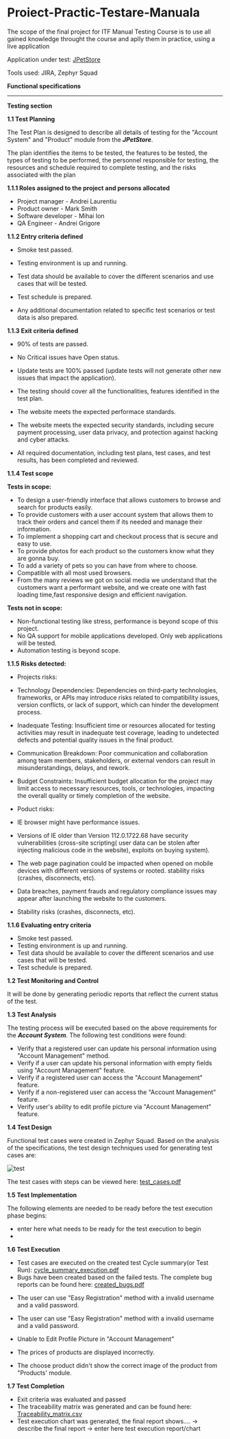 # Proiect-Practic-Testare-Manuala
The scope of the final project for ITF Manual Testing Course is to use all gained knowledge throught the course and aplly them in practice, using a live application

Application under test: [JPetStore](https://petstore.octoperf.com/actions/Catalog.action)




Tools used: JIRA, Zephyr Squad

**Functional specifications**

____

**Testing section**

**1.1 Test Planning**

The Test Plan is designed to describe all details of testing for the "Account System" and "Product" module from the ***JPetStore***.

The plan identifies the items to be tested, the features to be tested, the types of testing to be performed, the personnel responsible for testing, the resources and schedule required to complete testing, and the risks associated with the plan

**1.1.1 Roles assigned to the project and persons allocated**

- Project manager - Andrei Laurentiu
- Product owner - Mark Smith
- Software developer - Mihai Ion
- QA Engineer - Andrei Grigore

**1.1.2 Entry criteria defined**

- Smoke test passed. 

- Testing environment is up and running.

- Test data should be available to cover the different scenarios and use cases that will be tested.

- Test schedule is prepared.

- Any additional documentation related to specific test scenarios or test data is also prepared.

**1.1.3 Exit criteria defined**

 - 90% of tests are passed.

 - No Critical issues have Open status.
 
 - Update tests are 100% passed (update tests will not generate other new issues that impact the application).
 
 - The testing should cover all the functionalities, features identified in the test plan.
 
 - The website meets the expected performace standards.
 
 - The website meets the expected security standards, including secure payment processing, user data privacy, and protection against hacking and cyber attacks.
 
 - All required documentation, including test plans, test cases, and test results, has been completed and reviewed.


**1.1.4 Test scope**

  **Tests in scope:**
  
  
-	To design a user-friendly interface that allows customers to browse and search for products easily.
-	To provide customers with a user account system that allows them to track their orders and cancel them if its needed and manage their information.
-	To implement a shopping cart and checkout process that is secure and easy to use.
-	To provide photos for each product so the customers know what they are gonna buy.
-	To add a variety of pets so you can have from where to choose.
-	Compatible with all most used browsers.
-	From the many reviews we got on social media we understand that the customers want a performant website, and we create one with fast loading time,fast responsive design and efficient navigation.

  **Tests not in scope:**

-	Non-functional testing like stress, performance is beyond scope of this project.
-	No QA support for mobile applications developed. Only web applications will be tested.
-	Automation testing is beyond scope.


**1.1.5 Risks detected:**
 - Projects risks: 
 
  - Technology Dependencies: Dependencies on third-party technologies, frameworks, or APIs may introduce risks related to compatibility issues, version conflicts, or lack of support, which can hinder the development process.
  - Inadequate Testing: Insufficient time or resources allocated for testing activities may result in inadequate test coverage, leading to undetected defects and potential quality issues in the final product.
  - Communication Breakdown: Poor communication and collaboration among team members, stakeholders, or external vendors can result in misunderstandings, delays, and rework.
  - Budget Constraints: Insufficient budget allocation for the project may limit access to necessary resources, tools, or technologies, impacting the overall quality or timely completion of the website.

 
 - Poduct risks:

- IE browser might have performance issues.
- Versions of IE older than Version 112.0.1722.68 have security vulnerabilities (cross-site scripting( user data can be stolen after injecting malicious code in  the website), exploits on buying system).
- The web page pagination could be impacted when opened on mobile devices with different versions of systems or rooted.
 	stability risks (crashes, disconnects, etc).
- Data breaches, payment frauds and regulatory compliance issues may appear after launching the website to the customers. 
- Stability risks (crashes, disconnects, etc).


**1.1.6 Evaluating entry criteria**

-	Smoke test passed.
-	Testing environment is up and running.
-	Test data should be available to cover the different scenarios and use cases that will be tested.
-	Test schedule is prepared.


**1.2 Test Monitoring and Control**

It will be done by generating periodic reports that reflect the current status of the test.

**1.3 Test Analysis**

The testing process will be executed based on the above requirements for the ***Account System***. The following test conditions were found:

- Verify that a registered user can update his personal information using "Account Management" method.
- Verify if a user can update his personal information with empty fields using "Account Management" feature.
- Verify if a registered user can access the "Account Management" feature.
- Verify if a non-registered user can access the "Account Management" feature.
- Verify user's ability to edit profile picture via "Account Management" feature.

**1.4 Test Design**

Functional test cases were created in Zephyr Squad. Based on the analysis of the specifications, the test design techniques used for generating test cases are: 

![test](https://github.com/IamCharlie24/Manual-Testing-Project/assets/133395092/2f0c5e31-70ca-43a4-ab6c-614b2261a396)




The test cases with steps can be viewed here: [test_cases.pdf](https://github.com/IamCharlie24/Manual-Testing-Project/blob/main/Final%20Project/Test_cases_JPetStore.pdf)

**1.5 Test Implementation**

The following elements are needed to be ready before the test execution phase begins:

 - enter here what needs to be ready for the test execution to begin
 - 
**1.6 Test Execution**

 - Test cases are executed on the created test Cycle summary(or Test Run): [cycle_summary_execution.pdf](https://github.com/IamCharlie24/Manual-Testing-Project/blob/main/Final%20Project/Cycle_summary_execution..pdf)
 - Bugs have been created based on the failed tests. The complete bug reports can be found here: [created_bugs.pdf](https://github.com/IamCharlie24/Manual-Testing-Project/blob/main/Final%20Project/Bugs.pdf)

* The user can use "Easy Registration" method with a invalid username and a valid password.

* The user can use "Easy Registration" method with a invalid username and a valid password.

* Unable to Edit Profile Picture in "Account Management"

* The prices of products are displayed incorrectly.

* The choose product didn't show the correct image of the product from "Products' module.

**1.7 Test Completion**
 - Exit criteria was evaluated and passed
 - The traceability matrix was generated and can be found here: [Traceability_matrix.csv]()
 - Test execution chart was generated, the final report shows.... -> describe the final report
 -> enter here test execution report/chart





